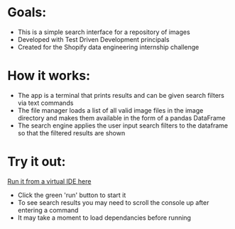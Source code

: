 # Goals:

- This is a simple search interface for a repository of images
- Developed with Test Driven Development principals
- Created for the Shopify data engineering internship challenge

# How it works:
 
- The app is a terminal that prints results and can be given search filters via text commands
- The file manager loads a list of all valid image files in the image directory and makes them available in the form of a pandas DataFrame
- The search engine applies the user input search filters to the dataframe so that the filtered results are shown

# Try it out:

[Run it from a virtual IDE here](https://replit.com/@OwenBrush/imagedatabase#.replit)  

- Click the green 'run' button to start it
- To see search results you may need to scroll the console up after entering a command
- It may take a moment to load dependancies before running

